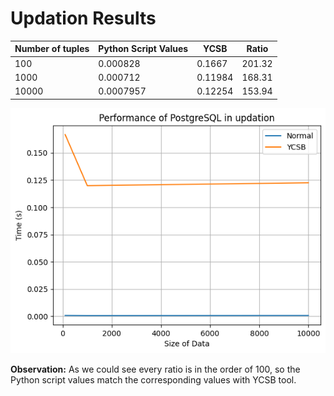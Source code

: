 # Updation Results

| Number of tuples | Python Script Values | YCSB    | Ratio  |
|------------------|----------------------|---------|--------|
| 100              | 0.000828             | 0.1667  | 201.32 |
| 1000             | 0.000712             | 0.11984 | 168.31 |
| 10000            | 0.0007957            | 0.12254 | 153.94 |

![Comparison Graph](./images/updation_graph_normal.png)

**Observation:** As we could see every ratio is in the order of 100, so the Python script values match the corresponding values with YCSB tool.